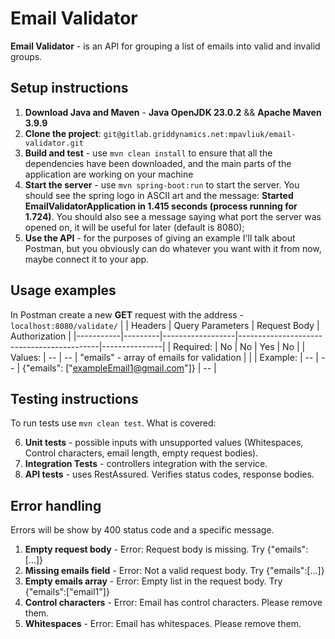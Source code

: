 # Email Validator
**Email Validator** - is an API for grouping a list of emails into valid and invalid groups.
## Setup instructions

 1. **Download Java and Maven** - **Java OpenJDK 23.0.2** &&  **Apache Maven 3.9.9**
 2. **Clone the project**: `git@gitlab.griddynamics.net:mpavliuk/email-validator.git`
 3. **Build and test** - use `mvn clean install` to ensure that all the dependencies have been downloaded, and the main parts of the application are working on your machine
 4. **Start the server** - use `mvn spring-boot:run`  to start the server. You should see the spring logo in ASCII art and the message: **Started EmailValidatorApplication in 1.415 seconds (process running for 1.724)**. You should also see a message saying what port the server was opened on, it will be useful for later (default is 8080);
 5. **Use the API** - for the purposes of giving an example I'll talk about Postman, but you obviously can do whatever you want with it from now, maybe connect it to your app.
## Usage examples
In Postman create a new **GET** request with the address - `localhost:8080/validate/`
|           | Headers | Query Parameters | Request Body                              | Authorization |
|-----------|---------|------------------|-------------------------------------------|---------------|
| Required: | No      | No               | Yes                                       | No            |
| Values:   | --      | --               | "emails" - array of emails for validation |               |
| Example:  | --      | --               | {"emails": ["exampleEmail1@gmail.com"]}   | --            |
 ## Testing instructions
 To run tests use `mvn clean test`.
 What is covered: 
 
 6. **Unit tests** - possible inputs with unsupported values (Whitespaces, Control characters, email length, empty request bodies).
 7. **Integration Tests** - controllers integration with the service.
 8.  **API tests** - uses RestAssured. Verifies status codes, response bodies.
 
## **Error handling**
Errors will be show by 400 status code and a specific message. 
 1. **Empty request body** - Error: Request body is missing. Try {"emails":[...]}
 2. **Missing emails field** - Error: Not a valid request body. Try {"emails":[...]}
 3. **Empty emails array** - Error: Empty list in the request body. Try {"emails":["email1"]}
 4. **Control characters** - Error: Email has control characters. Please remove them.
 5. **Whitespaces** - Error: Email has whitespaces. Please remove them.
